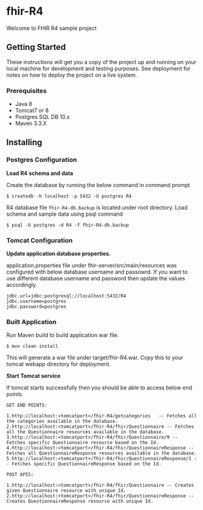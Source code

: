 
# fhir-R4
Welcome to FHIR R4 sample project

## Getting Started
These instructions will get you a copy of the project up and running on your local machine for development and testing purposes. See deployment for notes on how to deploy the project on a live system.

### Prerequisites
*	Java 8
*	Tomcat7 or 8
*	Postgres SQL DB 10.x
*	Maven 3.3.X

## Installing

### Postgres Configuration

**Load R4 schema and data**

Create the database by running the below command in command prompt

```
$ createdb -h localhost -p 5432 -U postgres R4
```

R4 database file `fhir-R4-db.backup` is located under root directory. Load schema and sample data using psql command

```
$ psql -U postgres -d R4 -f fhir-R4-db.backup 
```

### Tomcat Configuration 

**Update application database properties.**

application.properties file under fhir-server/src/main/resources was configured with below database username and passowrd. If you want to use different database username and password then update the values accordingly. 

```  
jdbc.url=jdbc:postgresql://localhost:5432/R4
jdbc.username=postgres
jdbc.password=postgres
```

### Built Application 
Run Maven build to build application war file. 
```
$ mvn clean install 
```
This will generate a war file under target/fhir-R4.war. Copy this to your tomcat webapp directory for deployment.

**Start Tomcat service**

If tomcat starts successfully then you should be able to access below end points. 

```
GET END POINTS:

1.http://localhost:<tomcatport>/fhir-R4/getcategories   -- Fetches all the categories available in the database. 
2.http://localhost:<tomcatport>/fhir-R4/fhir/Questionnaire -- Fetches all the Questionnaire resources available in the database.
3.http://localhost:<tomcatport>/fhir-R4/fhir/Questionnaire/9 -- Fetches specific Questionnaire resource based on the Id. 
4.http://localhost:<tomcatport>/fhir-R4/fhir/QuestionnaireResponse -- Fetches all QuestionnaireResponse resources available in the database.
5.http://localhost:<tomcatport>/fhir-R4/fhir/QuestionnaireResponse/1 -- Fetches specific QuestionnaireResponse based on the Id.

POST APIS: 

1.http://localhost:<tomcatport>/fhir-R4/fhir/Questionnaire -- Creates given Questionnaire resource with unique Id. 
2.http://localhost:<tomcatport>/fhir-R4/fhir/QuestionnaireResponse -- Creates QuestionnaireResponse resource with unique Id. 
```



